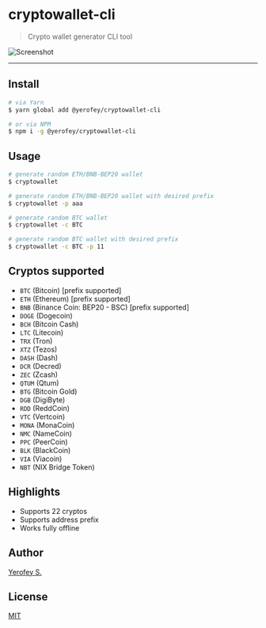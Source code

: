 # cryptowallet-cli

> Crypto wallet generator CLI tool

![Screenshot](https://i.imgur.com/fDXfWWK.png)

---

## Install
```bash
# via Yarn
$ yarn global add @yerofey/cryptowallet-cli

# or via NPM
$ npm i -g @yerofey/cryptowallet-cli
```

## Usage
```bash
# generate random ETH/BNB-BEP20 wallet
$ cryptowallet

# generate random ETH/BNB-BEP20 wallet with desired prefix
$ cryptowallet -p aaa

# generate random BTC wallet
$ cryptowallet -c BTC

# generate random BTC wallet with desired prefix
$ cryptowallet -c BTC -p 11
```

## Cryptos supported
- `BTC` (Bitcoin) [prefix supported]
- `ETH` (Ethereum) [prefix supported]
- `BNB` (Binance Coin: BEP20 - BSC) [prefix supported]
- `DOGE` (Dogecoin)
- `BCH` (Bitcoin Cash)
- `LTC` (Litecoin)
- `TRX` (Tron)
- `XTZ` (Tezos)
- `DASH` (Dash)
- `DCR` (Decred)
- `ZEC` (Zcash)
- `QTUM` (Qtum)
- `BTG` (Bitcoin Gold)
- `DGB` (DigiByte)
- `RDD` (ReddCoin)
- `VTC` (Vertcoin)
- `MONA` (MonaCoin)
- `NMC` (NameCoin)
- `PPC` (PeerCoin)
- `BLK` (BlackCoin)
- `VIA` (Viacoin)
- `NBT` (NIX Bridge Token)

## Highlights
- Supports 22 cryptos
- Supports address prefix
- Works fully offline

## Author
[Yerofey S.](https://github.com/yerofey)

## License
[MIT](https://github.com/yerofey/cryptowallet-cli/blob/master/LICENSE)
